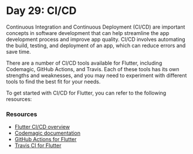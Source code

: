 # Day 29: CI/CD

Continuous Integration and Continuous Deployment (CI/CD) are important concepts in software development that can help streamline the app development process and improve app quality. CI/CD involves automating the build, testing, and deployment of an app, which can reduce errors and save time.

There are a number of CI/CD tools available for Flutter, including Codemagic, GitHub Actions, and Travis. Each of these tools has its own strengths and weaknesses, and you may need to experiment with different tools to find the best fit for your needs.

To get started with CI/CD for Flutter, you can refer to the following resources:

### Resources

- [Flutter CI/CD overview](https://flutter.dev/docs/deployment/cd)
- [Codemagic documentation](https://docs.codemagic.io/)
- [GitHub Actions for Flutter](https://github.com/marketplace/actions/flutter-action)
- [Travis CI for Flutter](https://docs.travis-ci.com/user/languages/flutter/)
